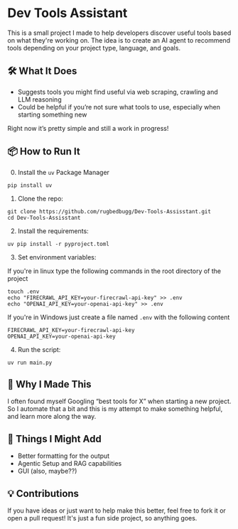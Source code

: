 # Dev Tools Assistant

This is a small project I made to help developers discover useful tools based on what they're working on. The idea is to create an AI agent to recommend tools depending on your project type, language, and goals.

## 🛠 What It Does

* Suggests tools you might find useful via web scraping, crawling and LLM reasoning
* Could be helpful if you’re not sure what tools to use, especially when starting something new

Right now it’s pretty simple and still a work in progress!

## 📦 How to Run It

0. Install the `uv` Package Manager

```
pip install uv
```

1. Clone the repo:

```
git clone https://github.com/rugbedbugg/Dev-Tools-Assisstant.git
cd Dev-Tools-Assisstant
```

2. Install the requirements:

```
uv pip install -r pyproject.toml
```

3. Set environment variables:

If you're in linux type the following commands in the root directory of the project
```
touch .env
echo "FIRECRAWL_API_KEY=your-firecrawl-api-key" >> .env
echo "OPENAI_API_KEY=your-openai-api-key" >> .env
```
If you're in Windows just create a file named `.env` with the following content
```
FIRECRAWL_API_KEY=your-firecrawl-api-key
OPENAI_API_KEY=your-openai-api-key
```

4. Run the script:

```
uv run main.py
```


## 🤔 Why I Made This

I often found myself Googling “best tools for X” when starting a new project. So I automate that a bit and this is my attempt to make something helpful, and learn more along the way.

## 🚧 Things I Might Add

* Better formatting for the output
* Agentic Setup and RAG capabilities 
* GUI (also, maybe??)

## 💡 Contributions

If you have ideas or just want to help make this better, feel free to fork it or open a pull request! It's just a fun side project, so anything goes.

